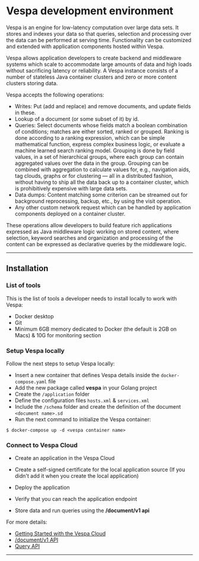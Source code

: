 # Vespa development environment

Vespa is an engine for low-latency computation over large data sets. 
It stores and indexes your data so that queries, selection and processing over 
the data can be performed at serving time. Functionality can be customized and 
extended with application components hosted within Vespa.

Vespa allows application developers to create backend and middleware systems 
which scale to accommodate large amounts of data and high loads without 
sacrificing latency or reliability. A Vespa instance consists of a number of 
stateless Java container clusters and zero or more content clusters storing data.

Vespa accepts the following operations:

- Writes: Put (add and replace) and remove documents, and update fields in these.
- Lookup of a document (or some subset of it) by id.
- Queries: Select documents whose fields match a boolean combination of conditions; 
matches are either sorted, ranked or grouped. Ranking is done according to a 
ranking expression, which can be simple mathematical function, express complex 
business logic, or evaluate a machine learned search ranking model. Grouping is 
done by field values, in a set of hierarchical groups, where each group can 
contain aggregated values over the data in the group. Grouping can be combined 
with aggregation to calculate values for, e.g., navigation aids, tag clouds, 
graphs or for clustering — all in a distributed fashion, without having to ship 
all the data back up to a container cluster, which is prohibitively expensive 
with large data sets.
- Data dumps: Content matching some criterion can be streamed out for background 
reprocessing, backup, etc., by using the visit operation.
- Any other custom network request which can be handled by application components 
deployed on a container cluster.

These operations allow developers to build feature rich applications expressed 
as Java middleware logic working on stored content, where selection, keyword 
searches and organization and processing of the content can be expressed as 
declarative queries by the middleware logic.

---

## Installation

### List of tools

This is the list of tools a developer needs to install locally to work with Vespa:

- Docker desktop
- Git
- Minimum 6GB memory dedicated to Docker (the default is 2GB on Macs) & 10G for monitoring section


### Setup Vespa locally

Follow the next steps to setup Vespa locally:

- Insert a new container that defines Vespa details inside the `docker-compose.yaml` file
- Add the new package called **vespa** in your Golang project
- Create the `/application` folder
- Define the configuration files `hosts.xml` & `services.xml`
- Include the `/schema` folder and create the definition of the document `<document name>.sd`
- Run the next command to initialize the Vespa container:
```
$ docker-compose up -d <vespa container name>
```


### Connect to Vespa Cloud

- Create an application in the Vespa Cloud

- Create a self-signed certificate for the local application source 
(If you didn't add it when you create the local application)
- Deploy the application
- Verify that you can reach the application endpoint
- Store data and run queries using the **/document/v1 api** 

For more details: 
- [Getting Started with the Vespa Cloud](https://cloud.vespa.ai/en/getting-started)
- [/document/v1 API](https://docs.vespa.ai/en/reference/document-v1-api-reference.html)
- [Query API](https://docs.vespa.ai/en/reference/query-api-reference.html)

---

